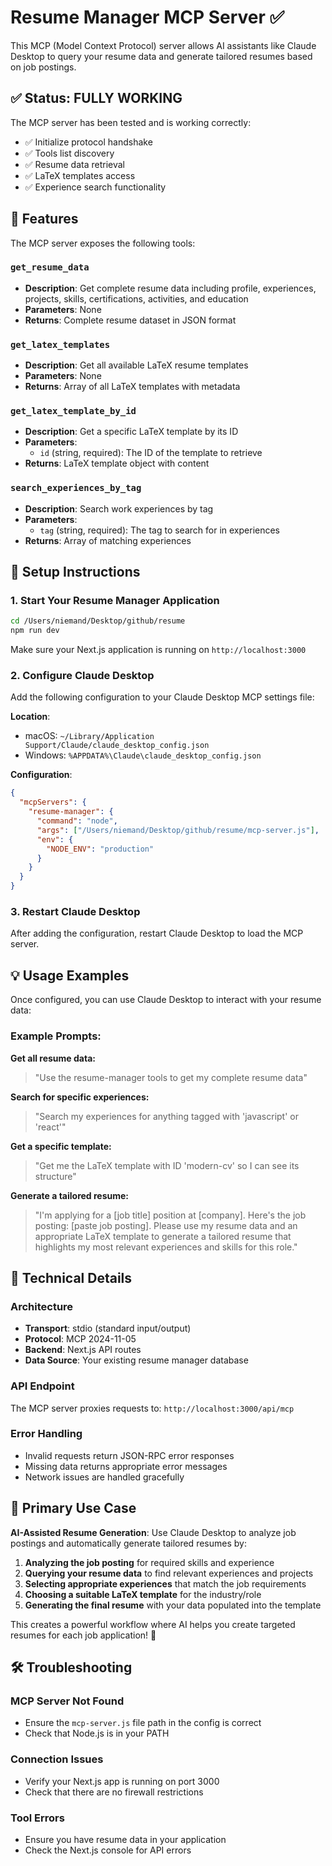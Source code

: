 # Resume Manager MCP Server ✅

This MCP (Model Context Protocol) server allows AI assistants like Claude Desktop to query your resume data and generate tailored resumes based on job postings.

## ✅ Status: FULLY WORKING

The MCP server has been tested and is working correctly:
- ✅ Initialize protocol handshake
- ✅ Tools list discovery  
- ✅ Resume data retrieval
- ✅ LaTeX templates access
- ✅ Experience search functionality

## 🎯 Features

The MCP server exposes the following tools:

### `get_resume_data`
- **Description**: Get complete resume data including profile, experiences, projects, skills, certifications, activities, and education
- **Parameters**: None
- **Returns**: Complete resume dataset in JSON format

### `get_latex_templates`
- **Description**: Get all available LaTeX resume templates
- **Parameters**: None
- **Returns**: Array of all LaTeX templates with metadata

### `get_latex_template_by_id`
- **Description**: Get a specific LaTeX template by its ID
- **Parameters**: 
  - `id` (string, required): The ID of the template to retrieve
- **Returns**: LaTeX template object with content

### `search_experiences_by_tag`
- **Description**: Search work experiences by tag
- **Parameters**:
  - `tag` (string, required): The tag to search for in experiences
- **Returns**: Array of matching experiences

## 🚀 Setup Instructions

### 1. Start Your Resume Manager Application
```bash
cd /Users/niemand/Desktop/github/resume
npm run dev
```
Make sure your Next.js application is running on `http://localhost:3000`

### 2. Configure Claude Desktop

Add the following configuration to your Claude Desktop MCP settings file:

**Location**: 
- macOS: `~/Library/Application Support/Claude/claude_desktop_config.json`
- Windows: `%APPDATA%\Claude\claude_desktop_config.json`

**Configuration**:
```json
{
  "mcpServers": {
    "resume-manager": {
      "command": "node",
      "args": ["/Users/niemand/Desktop/github/resume/mcp-server.js"],
      "env": {
        "NODE_ENV": "production"
      }
    }
  }
}
```

### 3. Restart Claude Desktop

After adding the configuration, restart Claude Desktop to load the MCP server.

## 💡 Usage Examples

Once configured, you can use Claude Desktop to interact with your resume data:

### Example Prompts:

**Get all resume data:**
> "Use the resume-manager tools to get my complete resume data"

**Search for specific experiences:**
> "Search my experiences for anything tagged with 'javascript' or 'react'"

**Get a specific template:**
> "Get me the LaTeX template with ID 'modern-cv' so I can see its structure"

**Generate a tailored resume:**
> "I'm applying for a [job title] position at [company]. Here's the job posting: [paste job posting]. Please use my resume data and an appropriate LaTeX template to generate a tailored resume that highlights my most relevant experiences and skills for this role."

## 🔧 Technical Details

### Architecture
- **Transport**: stdio (standard input/output)
- **Protocol**: MCP 2024-11-05
- **Backend**: Next.js API routes
- **Data Source**: Your existing resume manager database

### API Endpoint
The MCP server proxies requests to: `http://localhost:3000/api/mcp`

### Error Handling
- Invalid requests return JSON-RPC error responses
- Missing data returns appropriate error messages
- Network issues are handled gracefully

## 🎯 Primary Use Case

**AI-Assisted Resume Generation**: Use Claude Desktop to analyze job postings and automatically generate tailored resumes by:

1. **Analyzing the job posting** for required skills and experience
2. **Querying your resume data** to find relevant experiences and projects
3. **Selecting appropriate experiences** that match the job requirements
4. **Choosing a suitable LaTeX template** for the industry/role
5. **Generating the final resume** with your data populated into the template

This creates a powerful workflow where AI helps you create targeted resumes for each job application! 🚀

## 🛠️ Troubleshooting

### MCP Server Not Found
- Ensure the `mcp-server.js` file path in the config is correct
- Check that Node.js is in your PATH

### Connection Issues
- Verify your Next.js app is running on port 3000
- Check that there are no firewall restrictions

### Tool Errors
- Ensure you have resume data in your application
- Check the Next.js console for API errors
